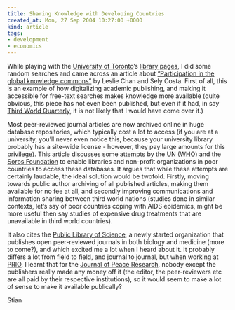 ```yaml
---
title: Sharing Knowledge with Developing Countries
created_at: Mon, 27 Sep 2004 10:27:00 +0000
kind: article
tags:
- development
- economics
---
```


While playing with the [University of Toronto](http://www.utoronto.ca)’s
[library pages](http://library.utoronto.ca), I did some random searches
and came across an article about [“Participation in the global knowledge
commons”](https://tspace.library.utoronto.ca/retrieve/3874/chan_costa.pdf)
by Leslie Chan and Sely Costa. First of all, this is an example of how
digitalizing academic publishing, and making it accessible for free-text
searches makes knowledge more available (quite obvious, this piece has
not even been published, but even if it had, in say [Third World
Quarterly](http://www.tandf.co.uk/journals/carfax/01436597.html), it is
not likely that I would have come over it.)

Most peer-reviewed journal articles are now archived online in huge
database repositories, which typically cost a lot to access (if you are
at a university, you’ll never even notice this, because your university
library probably has a site-wide license - however, they pay large
amounts for this privilege). This article discusses some attempts by the
[UN](http://www.un.org) ([WHO](http://www.who.int/en)) and the [Soros
Foundation](http://www.soros.org) to enable libraries and non-profit
organizations in poor countries to access these databases. It argues
that while these attempts are certainly laudable, the ideal solution
would be twofold. Firstly, moving towards public author archiving of all
published articles, making them available for no fee at all, and
secondly improving communications and information sharing between third
world nations (studies done in similar contexts, let’s say of poor
countries coping with AIDS epidemics, might be more useful then say
studies of expensive drug treatments that are unavailable in third world
countries).

It also cites the [Public Library of Science](http://www.plos.org), a
newly started organization that publishes open peer-reviewed journals in
both biology and medicine (more to come?), and which excited me a lot
when I heard about it. It probably differs a lot from field to field,
and journal to journal, but when working at [PRIO](http://www.prio.no),
I learnt that for the [Journal of Peace
Research](http://www.prio.no/page/Project_detail/Research_menu_right/9244/37834.html),
nobody except the publishers really made any money off it (the editor,
the peer-reviewers etc are all paid by their respective institutions),
so it would seem to make a lot of sense to make it available publically?

Stian
